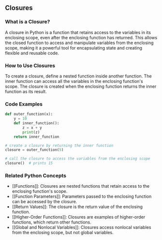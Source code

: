 ## Closures

### What is a Closure?
A closure in Python is a function that retains access to the variables in its enclosing scope, even after the enclosing function has returned. This allows the closed function to access and manipulate variables from the enclosing scope, making it a powerful tool for encapsulating state and creating flexible and reusable code.

### How to Use Closures
To create a closure, define a nested function inside another function. The inner function can access all the variables in the enclosing function's scope. The closure is created when the enclosing function returns the inner function as its result.

### Code Examples
```python
def outer_function(x):
    y = 10
    def inner_function():
        z = x + y
        print(z)
    return inner_function

# create a closure by returning the inner function
closure = outer_function(5)

# call the closure to access the variables from the enclosing scope
closure()  # prints 15
```

### Related Python Concepts

- [[Functions]]: Closures are nested functions that retain access to the enclosing function's scope.
- [[Function Parameters]]: Parameters passed to the enclosing function can be accessed by the closure.
- [[Return Values]]: The closure is the return value of the enclosing function.
- [[Higher-Order Functions]]: Closures are examples of higher-order functions, which return other functions.
- [[Global and Nonlocal Variables]]: Closures access nonlocal variables from the enclosing scope, but not global variables.
